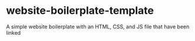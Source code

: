 # website-boilerplate-template
A simple website boilerplate with an HTML, CSS, and JS file that have been linked
